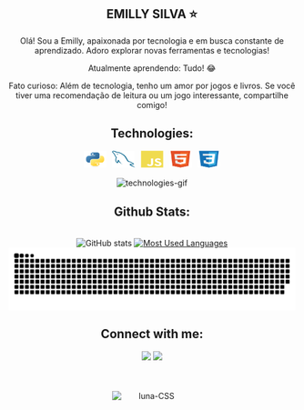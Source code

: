  <div style="text-align: center;" align="center">

## EMILLY SILVA ⭐️
Olá! Sou a Emilly, apaixonada por tecnologia e em busca constante de aprendizado. Adoro explorar novas ferramentas e tecnologias!

Atualmente aprendendo: Tudo! 😂

Fato curioso: Além de tecnologia, tenho um amor por jogos e livros. Se você tiver uma recomendação de leitura ou um jogo interessante, compartilhe comigo!

 <div style="text-align: center;" align="center">

## Technologies:

 <div style="text-align: center;" align="center">
<div style="display: flex; flex-wrap: wrap; gap: 10px; align-items: center; justify-content: center;">
  <img align="center" alt="luna-Python" height="30" width="40" src="https://raw.githubusercontent.com/devicons/devicon/master/icons/python/python-original.svg">
  <img align="center" alt="luna-MySQL" height="30" width="40" src="https://raw.githubusercontent.com/devicons/devicon/master/icons/mysql/mysql-original.svg">
  <img align="center" alt="luna-JavaScript" height="30" width="40" src="https://raw.githubusercontent.com/devicons/devicon/master/icons/javascript/javascript-plain.svg">
  <img align="center" alt="luna-HTML" height="30" width="40" src="https://raw.githubusercontent.com/devicons/devicon/master/icons/html5/html5-original.svg">
  <img align="center" alt="luna-CSS" height="30" width="40" src="https://raw.githubusercontent.com/devicons/devicon/master/icons/css3/css3-original.svg">

</div>

<div style="text-align: center;" align="center">
  <br> <!-- Espaço extra -->
  <img align="center" alt="technologies-gif" height="300" width="300" src="https://github.com/user-attachments/assets/322276ce-6bec-4637-b5cc-0d1e603bb1a6">
  <br> <!-- Espaço extra -->
</div>

## Github Stats:

<div style="text-align: center;" align="center">
  <br>
  <img src="https://github-readme-stats-git-masterrstaa-rickstaa.vercel.app/api?username=bolunaxoy&hide_title=true&show_icons=true&include_all_commits=false&count_private=true&line_height=25&hide=issues&bg_color=000000&title_color=FFFFFF&text_color=FFFFFF&border_radius=3&border_color=FFFFFF&icon_color=FFFFFF&theme=jolly" alt="GitHub stats">

  <a href="https://github.com/bolunaxoy/github-readme-stats">
    <img src="https://github-readme-stats-git-masterrstaa-rickstaa.vercel.app/api/top-langs/?username=bolunaxoy&line_height=10&card_width=290&layout=compact&hide_title=false&count_private=true&langs_count=4&show_icons=true&title_color=FFFFFF&bg_color=000000&text_color=FFFFFF&border_radius=3&border_color=FFFFFF&count_private=true" alt="Most Used Languages">
  </a>
</div>




</div>

<picture align="center">
  <source media="(prefers-color-scheme: dark)" srcset="https://raw.githubusercontent.com/bolunaxoy/bolunaxoy/output/github-contribution-grid-snake-dark.svg">
  <source media="(prefers-color-scheme: light)" srcset="https://raw.githubusercontent.com/bolunaxoy/bolunaxoy/output/github-contribution-grid-snake-dark.svg">
  <img align="center" alt="github contribution grid snake animation" src="https://raw.githubusercontent.com/bolunaxoy/bolunaxoy/output/github-contribution-grid-snake.svg">
</picture>

## Connect with me:

<div> <a href="mailto:emyyagami5@gmail.com"><img src="https://img.shields.io/badge/-Gmail-%23333?style=for-the-badge&logo=gmail&logoColor=white" target="_blank"></a> <a href="https://www.linkedin.com/in/emilly-silva-645270202" target="_blank"><img src="https://img.shields.io/badge/-LinkedIn-%230077B5?style=for-the-badge&logo=linkedin&logoColor=white" target="_blank"></a>
</div>

<br> <!-- Adiciona quebra de linha -->
  <div style="display: flex; justify-content: center; margin-top: 20px;">
    <img align="center" alt="luna-CSS" height="140" width="140" src="https://github.com/user-attachments/assets/cc6fc124-6642-4ed0-b569-37918806c7ac">
  </div>
</div>


